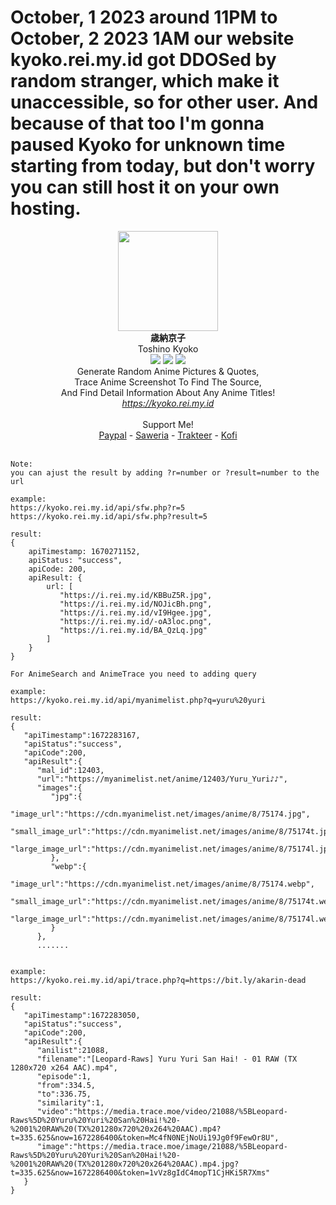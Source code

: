# October, 1 2023 around 11PM to October, 2 2023 1AM our website kyoko.rei.my.id got DDOSed by random stranger, which make it unaccessible, so for other user. And because of that too I'm gonna paused Kyoko for unknown time starting from today, but don't worry you can still host it on your own hosting.

<p align="center">
<img src="https://i.ibb.co/ydWTXyD/kyoko.png" width="160"/><br/>
<b>歳納京子</b><br/>
Toshino Kyoko<br/>
<img src="https://img.shields.io/badge/PHP-8.0-bf616a?style=flat-square"/> <img src="https://img.shields.io/badge/LICENE-GPL3.0-ebcb8b?style=flat-square"/> <img src="https://img.shields.io/badge/VERSION-1.0.2-a3be8c?style=flat-square"/><br/>
Generate Random Anime Pictures & Quotes,<br/>
Trace Anime Screenshot To Find The Source,<br/>
And Find Detail Information About Any Anime Titles!<br/>
<u><i>https://kyoko.rei.my.id</i></u>
<br/>
<br/>
Support Me!<br/>
<a href="https://paypal.me/elliottophellia">Paypal</a> - <a href="https://saweria.co/elliottophellia">Saweria</a> - <a href="https://trakteer.id/elliottophellia">Trakteer</a> - <a href="https://ko-fi.com/elliottophellia">Kofi</a>
<br/>
<br/>

```
Note:
you can ajust the result by adding ?r=number or ?result=number to the url

example: 
https://kyoko.rei.my.id/api/sfw.php?r=5
https://kyoko.rei.my.id/api/sfw.php?result=5

result:
{
    apiTimestamp: 1670271152,
    apiStatus: "success",
    apiCode: 200,
    apiResult: {
        url: [
           "https://i.rei.my.id/KBBuZ5R.jpg",
           "https://i.rei.my.id/NOJicBh.png",
           "https://i.rei.my.id/vI9Hgee.jpg",
           "https://i.rei.my.id/-oA3loc.png",
           "https://i.rei.my.id/BA_QzLq.jpg"
        ]
    }
}

For AnimeSearch and AnimeTrace you need to adding query

example:
https://kyoko.rei.my.id/api/myanimelist.php?q=yuru%20yuri

result:
{
   "apiTimestamp":1672283167,
   "apiStatus":"success",
   "apiCode":200,
   "apiResult":{
      "mal_id":12403,
      "url":"https://myanimelist.net/anime/12403/Yuru_Yuri♪♪",
      "images":{
         "jpg":{
            "image_url":"https://cdn.myanimelist.net/images/anime/8/75174.jpg",
            "small_image_url":"https://cdn.myanimelist.net/images/anime/8/75174t.jpg",
            "large_image_url":"https://cdn.myanimelist.net/images/anime/8/75174l.jpg"
         },
         "webp":{
            "image_url":"https://cdn.myanimelist.net/images/anime/8/75174.webp",
            "small_image_url":"https://cdn.myanimelist.net/images/anime/8/75174t.webp",
            "large_image_url":"https://cdn.myanimelist.net/images/anime/8/75174l.webp"
         }
      },
      .......


example:
https://kyoko.rei.my.id/api/trace.php?q=https://bit.ly/akarin-dead

result:
{
   "apiTimestamp":1672283050,
   "apiStatus":"success",
   "apiCode":200,
   "apiResult":{
      "anilist":21088,
      "filename":"[Leopard-Raws] Yuru Yuri San Hai! - 01 RAW (TX 1280x720 x264 AAC).mp4",
      "episode":1,
      "from":334.5,
      "to":336.75,
      "similarity":1,
      "video":"https://media.trace.moe/video/21088/%5BLeopard-Raws%5D%20Yuru%20Yuri%20San%20Hai!%20-%2001%20RAW%20(TX%201280x720%20x264%20AAC).mp4?t=335.625&now=1672286400&token=Mc4fN0NEjNoUi19Jg0f9FewOr8U",
      "image":"https://media.trace.moe/image/21088/%5BLeopard-Raws%5D%20Yuru%20Yuri%20San%20Hai!%20-%2001%20RAW%20(TX%201280x720%20x264%20AAC).mp4.jpg?t=335.625&now=1672286400&token=1vVz8gIdC4mopT1CjHKi5R7Xms"
   }
}
```

</p>
